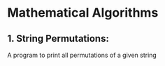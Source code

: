 # Mathematical Algorithms
## 1. String Permutations: 
A program to print all permutations of a given string

